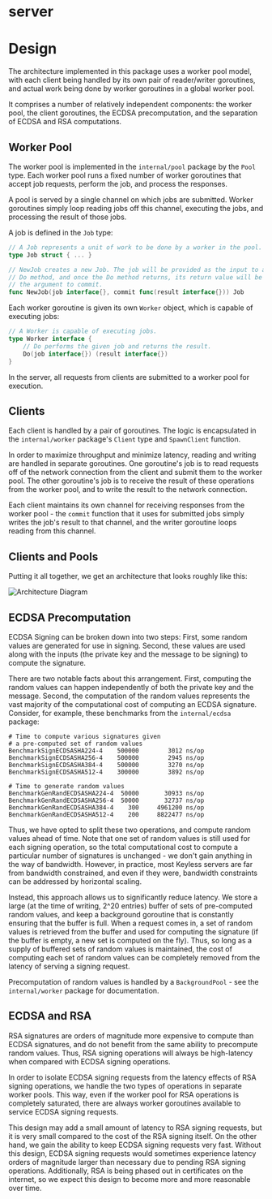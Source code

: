 server
======

# Design

The architecture implemented in this package uses a worker pool model, with
each client being handled by its own pair of reader/writer goroutines, and
actual work being done by worker goroutines in a global worker pool.

It comprises a number of relatively independent components: the worker pool,
the client goroutines, the ECDSA precomputation, and the separation of ECDSA and RSA computations.

## Worker Pool

The worker pool is implemented in the `internal/pool` package by the `Pool`
type. Each worker pool runs a fixed number of worker goroutines that accept job
requests, perform the job, and process the responses.

A pool is served by a single channel on which jobs are submitted. Worker
goroutines simply loop reading jobs off this channel, executing the jobs, and
processing the result of those jobs.

A job is defined in the `Job` type:

```go
// A Job represents a unit of work to be done by a worker in the pool.
type Job struct { ... }

// NewJob creates a new Job. The job will be provided as the input to a worker's
// Do method, and once the Do method returns, its return value will be passed as
// the argument to commit.
func NewJob(job interface{}, commit func(result interface{})) Job
```

Each worker goroutine is given its own `Worker` object, which is capable of
executing jobs:

```go
// A Worker is capable of executing jobs.
type Worker interface {
	// Do performs the given job and returns the result.
	Do(job interface{}) (result interface{})
}
```

In the server, all requests from clients are submitted to a worker pool for execution.

## Clients

Each client is handled by a pair of goroutines. The logic is encapsulated in the `internal/worker` package's `Client` type and `SpawnClient` function.

In order to maximize throughput and minimize latency, reading and writing are handled in separate goroutines. One goroutine's job is to read requests off of the network connection from the client and submit them to the worker pool. The other goroutine's job is to receive the result of these operations from the worker pool, and to write the result to the network connection.

Each client maintains its own channel for receiving responses from the worker pool - the `commit` function that it uses for submitted jobs simply writes the job's result to that channel, and the writer goroutine loops reading from this channel.

## Clients and Pools

Putting it all together, we get an architecture that looks roughly like this:

![Architecture Diagram](http://i.imgur.com/HG8Mu5o.png)

## ECDSA Precomputation

ECDSA Signing can be broken down into two steps: First, some random values are generated for use in signing. Second, these values are used along with the inputs (the private key and the message to be signing) to compute the signature.

There are two notable facts about this arrangement. First, computing the random values can happen independently of both the private key and the message. Second, the computation of the random values represents the vast majority of the computational cost of computing an ECDSA signature. Consider, for example, these benchmarks from the `internal/ecdsa` package:

```text
# Time to compute various signatures given
# a pre-computed set of random values
BenchmarkSignECDSASHA224-4    500000        3012 ns/op
BenchmarkSignECDSASHA256-4    500000        2945 ns/op
BenchmarkSignECDSASHA384-4    500000        3270 ns/op
BenchmarkSignECDSASHA512-4    300000        3892 ns/op

# Time to generate random values
BenchmarkGenRandECDSASHA224-4  50000       30933 ns/op
BenchmarkGenRandECDSASHA256-4  50000       32737 ns/op
BenchmarkGenRandECDSASHA384-4    300     4961200 ns/op
BenchmarkGenRandECDSASHA512-4    200     8822477 ns/op
```

Thus, we have opted to split these two operations, and compute random values ahead of time. Note that one set of random values is still used for each signing operation, so the total computational cost to compute a particular number of signatures is unchanged - we don't gain anything in the way of bandwidth. However, in practice, most Keyless servers are far from bandwidth constrained, and even if they were, bandwidth constraints can be addressed by horizontal scaling.

Instead, this approach allows us to significantly reduce latency. We store a large (at the time of writing, 2^20 entries) buffer of sets of pre-computed random values, and keep a background goroutine that is constantly ensuring that the buffer is full. When a request comes in, a set of random values is retrieved from the buffer and used for computing the signature (if the buffer is empty, a new set is computed on the fly). Thus, so long as a supply of buffered sets of random values is maintained, the cost of computing each set of random values can be completely removed from the latency of serving a signing request.

Precomputation of random values is handled by a `BackgroundPool` - see the `internal/worker` package for documentation.

## ECDSA and RSA

RSA signatures are orders of magnitude more expensive to compute than ECDSA signatures, and do not benefit from the same ability to precompute random values. Thus, RSA signing operations will always be high-latency when compared with ECDSA signing operations.

In order to isolate ECDSA signing requests from the latency effects of RSA signing operations, we handle the two types of operations in separate worker pools. This way, even if the worker pool for RSA operations is completely saturated, there are always worker goroutines available to service ECDSA signing requests.

This design may add a small amount of latency to RSA signing requests, but it is very small compared to the cost of the RSA signing itself. On the other hand, we gain the ability to keep ECDSA signing requests very fast. Without this design, ECDSA signing requests would sometimes experience latency orders of magnitude larger than necessary due to pending RSA signing operations. Additionally, RSA is being phased out in certificates on the internet, so we expect this design to become more and more reasonable over time.
